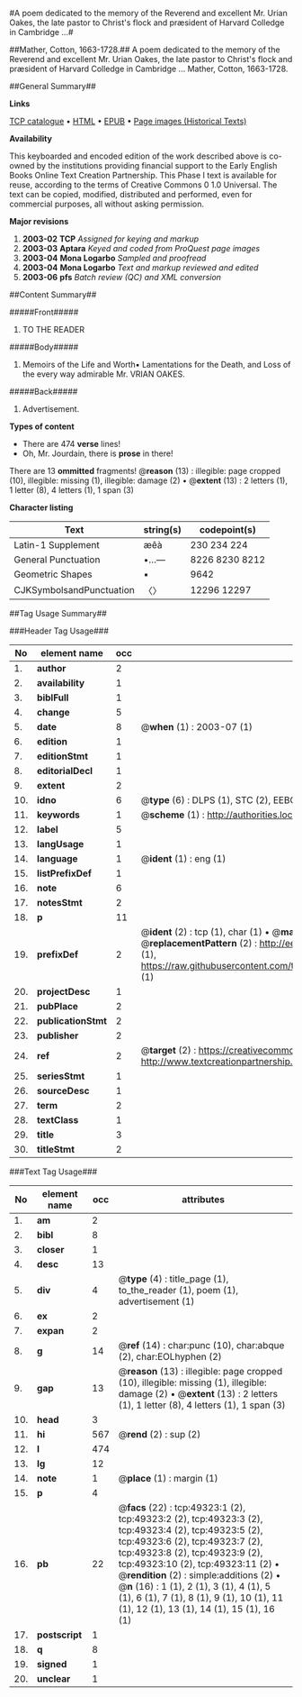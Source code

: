 #A poem dedicated to the memory of the Reverend and excellent Mr. Urian Oakes, the late pastor to Christ's flock and præsident of Harvard Colledge in Cambridge ...#

##Mather, Cotton, 1663-1728.##
A poem dedicated to the memory of the Reverend and excellent Mr. Urian Oakes, the late pastor to Christ's flock and præsident of Harvard Colledge in Cambridge ...
Mather, Cotton, 1663-1728.

##General Summary##

**Links**

[TCP catalogue](http://www.ota.ox.ac.uk/tcp/)  • 
[HTML](http://tei.it.ox.ac.uk/tcp/Texts-HTML/free/A50/A50154.html)  • 
[EPUB](http://tei.it.ox.ac.uk/tcp/Texts-EPUB/free/A50/A50154.epub) • 
[Page images (Historical Texts)](https://data.historicaltexts.jisc.ac.uk/view?pubId=eebo-11796594e&pageId=eebo-11796594e-49323-1)

**Availability**

This keyboarded and encoded edition of the
	       work described above is co-owned by the institutions
	       providing financial support to the Early English Books
	       Online Text Creation Partnership. This Phase I text is
	       available for reuse, according to the terms of Creative
	       Commons 0 1.0 Universal. The text can be copied,
	       modified, distributed and performed, even for
	       commercial purposes, all without asking permission.

**Major revisions**

1. __2003-02__ __TCP__ *Assigned for keying and markup*
1. __2003-03__ __Aptara__ *Keyed and coded from ProQuest page images*
1. __2003-04__ __Mona Logarbo__ *Sampled and proofread*
1. __2003-04__ __Mona Logarbo__ *Text and markup reviewed and edited*
1. __2003-06__ __pfs__ *Batch review (QC) and XML conversion*

##Content Summary##

#####Front#####

1. TO THE
READER

#####Body#####

1. Memoirs
of the Life and Worth▪
Lamentations
for the Death, and Loss
of
the every way admirable
Mr. VRIAN OAKES.

#####Back#####

1. Advertisement.

**Types of content**

  * There are 474 **verse** lines!
  * Oh, Mr. Jourdain, there is **prose** in there!

There are 13 **ommitted** fragments! 
 @__reason__ (13) : illegible: page cropped (10), illegible: missing (1), illegible: damage (2)  •  @__extent__ (13) : 2 letters (1), 1 letter (8), 4 letters (1), 1 span (3)

**Character listing**


|Text|string(s)|codepoint(s)|
|---|---|---|
|Latin-1 Supplement|æêà|230 234 224|
|General Punctuation|•…—|8226 8230 8212|
|Geometric Shapes|▪|9642|
|CJKSymbolsandPunctuation|〈〉|12296 12297|

##Tag Usage Summary##

###Header Tag Usage###

|No|element name|occ|attributes|
|---|---|---|---|
|1.|__author__|2||
|2.|__availability__|1||
|3.|__biblFull__|1||
|4.|__change__|5||
|5.|__date__|8| @__when__ (1) : 2003-07 (1)|
|6.|__edition__|1||
|7.|__editionStmt__|1||
|8.|__editorialDecl__|1||
|9.|__extent__|2||
|10.|__idno__|6| @__type__ (6) : DLPS (1), STC (2), EEBO-CITATION (1), OCLC (1), VID (1)|
|11.|__keywords__|1| @__scheme__ (1) : http://authorities.loc.gov/ (1)|
|12.|__label__|5||
|13.|__langUsage__|1||
|14.|__language__|1| @__ident__ (1) : eng (1)|
|15.|__listPrefixDef__|1||
|16.|__note__|6||
|17.|__notesStmt__|2||
|18.|__p__|11||
|19.|__prefixDef__|2| @__ident__ (2) : tcp (1), char (1)  •  @__matchPattern__ (2) : ([0-9\-]+):([0-9IVX]+) (1), (.+) (1)  •  @__replacementPattern__ (2) : http://eebo.chadwyck.com/downloadtiff?vid=$1&page=$2 (1), https://raw.githubusercontent.com/textcreationpartnership/Texts/master/tcpchars.xml#$1 (1)|
|20.|__projectDesc__|1||
|21.|__pubPlace__|2||
|22.|__publicationStmt__|2||
|23.|__publisher__|2||
|24.|__ref__|2| @__target__ (2) : https://creativecommons.org/publicdomain/zero/1.0/ (1), http://www.textcreationpartnership.org/docs/. (1)|
|25.|__seriesStmt__|1||
|26.|__sourceDesc__|1||
|27.|__term__|2||
|28.|__textClass__|1||
|29.|__title__|3||
|30.|__titleStmt__|2||


###Text Tag Usage###

|No|element name|occ|attributes|
|---|---|---|---|
|1.|__am__|2||
|2.|__bibl__|8||
|3.|__closer__|1||
|4.|__desc__|13||
|5.|__div__|4| @__type__ (4) : title_page (1), to_the_reader (1), poem (1), advertisement (1)|
|6.|__ex__|2||
|7.|__expan__|2||
|8.|__g__|14| @__ref__ (14) : char:punc (10), char:abque (2), char:EOLhyphen (2)|
|9.|__gap__|13| @__reason__ (13) : illegible: page cropped (10), illegible: missing (1), illegible: damage (2)  •  @__extent__ (13) : 2 letters (1), 1 letter (8), 4 letters (1), 1 span (3)|
|10.|__head__|3||
|11.|__hi__|567| @__rend__ (2) : sup (2)|
|12.|__l__|474||
|13.|__lg__|12||
|14.|__note__|1| @__place__ (1) : margin (1)|
|15.|__p__|4||
|16.|__pb__|22| @__facs__ (22) : tcp:49323:1 (2), tcp:49323:2 (2), tcp:49323:3 (2), tcp:49323:4 (2), tcp:49323:5 (2), tcp:49323:6 (2), tcp:49323:7 (2), tcp:49323:8 (2), tcp:49323:9 (2), tcp:49323:10 (2), tcp:49323:11 (2)  •  @__rendition__ (2) : simple:additions (2)  •  @__n__ (16) : 1 (1), 2 (1), 3 (1), 4 (1), 5 (1), 6 (1), 7 (1), 8 (1), 9 (1), 10 (1), 11 (1), 12 (1), 13 (1), 14 (1), 15 (1), 16 (1)|
|17.|__postscript__|1||
|18.|__q__|8||
|19.|__signed__|1||
|20.|__unclear__|1||
